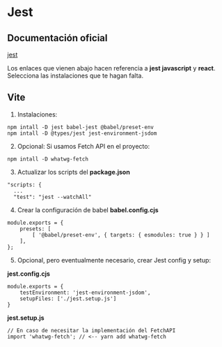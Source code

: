 # Jest
## Documentación oficial

[jest](https://jestjs.io/es-ES/)

  Los enlaces que vienen abajo hacen referencia a __jest javascript__ y __react__. Selecciona las instalaciones que te hagan falta.

## Vite

1. Instalaciones:
```
npm intall -D jest babel-jest @babel/preset-env
npm intall -D @types/jest jest-environment-jsdom
```

2. Opcional: Si usamos Fetch API en el proyecto:
```
npm intall -D whatwg-fetch
```

3. Actualizar los scripts del __package.json__
```
"scripts: {
  ...
  "test": "jest --watchAll"
```

4. Crear la configuración de babel __babel.config.cjs__
```
module.exports = {
    presets: [
        [ '@babel/preset-env', { targets: { esmodules: true } } ]
    ],
};
```

5. Opcional, pero eventualmente necesario, crear Jest config y setup:

__jest.config.cjs__
```
module.exports = {
    testEnvironment: 'jest-environment-jsdom',
    setupFiles: ['./jest.setup.js']
}
```

__jest.setup.js__
```
// En caso de necesitar la implementación del FetchAPI
import 'whatwg-fetch'; // <-- yarn add whatwg-fetch
```

